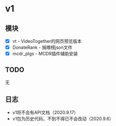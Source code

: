 # v1

## 模块
-[x] vt - VideoTogether的网页预览版本
-[x] DonateRank - 捐赠榜json文件
-[x] mcdr_plgs - MCDR插件辅助安装

## TODO
无

## 日志
* v1将不会有API文档（2020.9.17）
* v1包为历史代码，不到不得已不会改动（2020.9.6）
